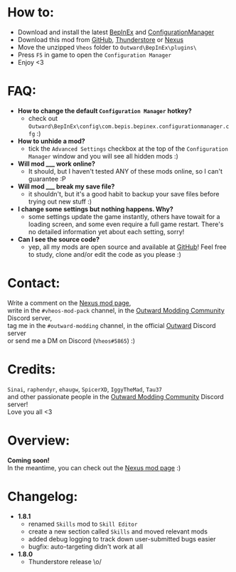 # How to:
- Download and install the latest [BepInEx](https://github.com/BepInEx/BepInEx/releases/latest/) and [ConfigurationManager](https://github.com/BepInEx/BepInEx.ConfigurationManager/releases/latest)
- Download this mod from [GitHub](https://github.com/Vheos777/OutwardMods/releases), [Thunderstore](https://outward.thunderstore.io/package/Vheos/VheosModPack/) or [Nexus](https://www.nexusmods.com/outward/mods/203?tab=files)
- Move the unzipped `Vheos` folder to `Outward\BepInEx\plugins\`
- Press `F5` in game to open the `Configuration Manager`
- Enjoy <3

# FAQ:
- **How to change the default `Configuration Manager` hotkey?**
    - check out `Outward\BepInEx\config\com.bepis.bepinex.configurationmanager.cfg` :)
- **How to unhide a mod?**
    - tick the `Advanced Settings` checkbox at the top of the `Configuration Manager` window and you will see all hidden mods :)
- **Will mod ___ work online?**
    - It should, but I haven't tested ANY of these mods online, so I can't guarantee :P
- **Will mod ___ break my save file?**
    - it shouldn't, but it's a good habit to backup your save files before trying out new stuff :)
- **I change some settings but nothing happens. Why?**
    - some settings update the game instantly, others have towait for a loading screen, and some even require a full game restart. There's no detailed information yet about each setting, sorry!
- **Can I see the source code?**
    - yep, all my mods are open source and available at [GitHub](https://github.com/Vheos777/OutwardMods)! Feel free to study, clone and/or edit the code as you please :)

# Contact:
Write a comment on the [Nexus mod page](https://www.nexusmods.com/outward/mods/203?tab=posts),  
write in the `#vheos-mod-pack` channel, in the [Outward Modding Community](https://discord.gg/zKyfGmy7TR) Discord server,  
tag me in the `#outward-modding` channel, in the official [Outward](https://discord.com/invite/outward) Discord server  
or send me a DM on Discord (`Vheos#5865`) :)

# Credits:
`Sinai`, `raphendyr`, `ehaugw`, `SpicerXD`, `IggyTheMad`, `Tau37`  
and other passionate people in the [Outward Modding Community](https://discord.gg/zKyfGmy7TR) Discord server!  
Love you all <3  

# Overview:
**Coming soon!**  
In the meantime, you can check out the [Nexus mod page](https://www.nexusmods.com/outward/mods/203) :)



# Changelog:
- **1.8.1**
    - renamed `Skills` mod to `Skill Editor` 
    - create a new section called `Skills` and moved relevant mods
    - added debug logging to track down user-submitted bugs easier
    - bugfix: auto-targeting didn't work at all
- **1.8.0**
    - Thunderstore release \o/